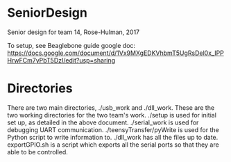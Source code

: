 # SeniorDesign
Senior design for team 14, Rose-Hulman, 2017

To setup, see Beaglebone guide google doc: 
https://docs.google.com/document/d/1Vx9MXgEDKVhbmT5UgRsDel0x_IPPHrwFCm7yPbT5DzI/edit?usp=sharing

# Directories
There are two main directories, ./usb_work and ./dll_work.
These are the two working directories for the two team's work.
./setup is used for initial set up, as detailed in the above document.
./serial_work is used for debugging UART communication.
./teensyTransfer/pyWrite is used for the Python script to write information to.
./dll_work has all the files up to date.
exportGPIO.sh is a script which exports all the serial ports so that they are able to be controlled.

